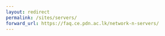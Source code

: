 ```yaml
---
layout: redirect
permalink: /sites/servers/
forward_url: https://faq.ce.pdn.ac.lk/network-n-servers/
---
```


